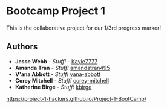 # Bootcamp Project 1

This is the collaborative project for our 1/3rd progress marker!

## Authors

* **Jesse Webb** - *Stuff!* - [Kayle7777](https://github.com/kayle7777)
* **Amanda Tran** - *Stuff!* [amandatran495](https://github.com/amandatran495)
* **V'ana Abbott** - *Stuff!* [vana-abbott](https://github.com/vana-abbott)
* **Corey Mitchell** - *Stuff!* [corey-mitchell](https://github.com/corey-mitchell)
* **Katherine Birge** - *Stuff!* [kbirge](https://github.com/kbirge)

https://project-1-hackers.github.io/Project-1-BootCamp/
